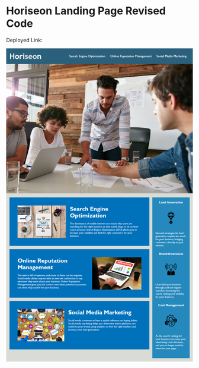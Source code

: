 # Horiseon Landing Page Revised Code

Deployed Link: 

![Screenshot](./01-html-css-git-homework-demo.png "Mock Up")


